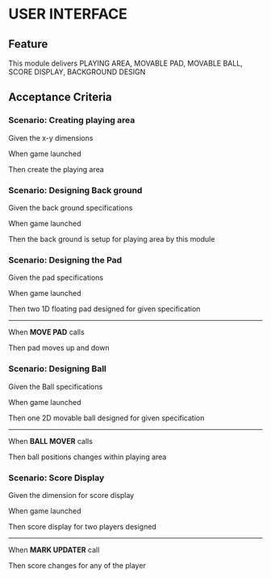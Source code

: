 # USER INTERFACE

## Feature

This module delivers PLAYING AREA, MOVABLE PAD, MOVABLE BALL,
SCORE DISPLAY, BACKGROUND DESIGN

## Acceptance Criteria

### Scenario: Creating playing area

  Given the x-y dimensions

  When game launched

  Then create the playing area

### Scenario: Designing Back ground

  Given the back ground specifications

  When game launched

  Then the back ground is setup for playing area by this module

### Scenario: Designing the Pad

  Given the pad specifications

  When game launched

  Then two 1D floating pad designed for given specification
  
  
  ----------------------------------------------------------------
  
  When **MOVE PAD** calls
  
  Then pad moves up and down
  
### Scenario: Designing Ball

  Given the Ball specifications
  
  When game launched

  Then one 2D movable ball designed for given specification
  
  ----------------------------------------------------------------
  
  When **BALL MOVER** calls
  
  Then ball positions changes within playing area 
  
### Scenario: Score Display

  Given the dimension for score display
  
  When game launched
  
  Then score display for two players designed
  
  ----------------------------------------------------------------
  
  When **MARK UPDATER** call
  
  Then score changes for any of the player
